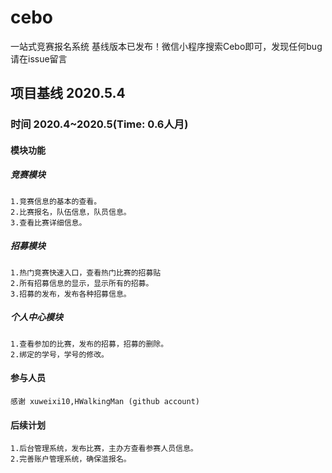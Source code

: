 # cebo
一站式竞赛报名系统
    基线版本已发布！微信小程序搜索Cebo即可，发现任何bug请在issue留言
## 项目基线 2020.5.4
### 时间 2020.4~2020.5(Time: 0.6人月)
#### 模块功能
##### 竞赛模块
    1.竞赛信息的基本的查看。
    2.比赛报名，队伍信息，队员信息。
    3.查看比赛详细信息。
##### 招募模块
    1.热门竞赛快速入口，查看热门比赛的招募贴
    2.所有招募信息的显示，显示所有的招募。
    3.招募的发布，发布各种招募信息。
##### 个人中心模块
    1.查看参加的比赛，发布的招募，招募的删除。
    2.绑定的学号，学号的修改。
#### 参与人员
    感谢 xuweixi10,HWalkingMan (github account)

#### 后续计划
    1.后台管理系统，发布比赛，主办方查看参赛人员信息。
    2.完善账户管理系统，确保滥报名。
